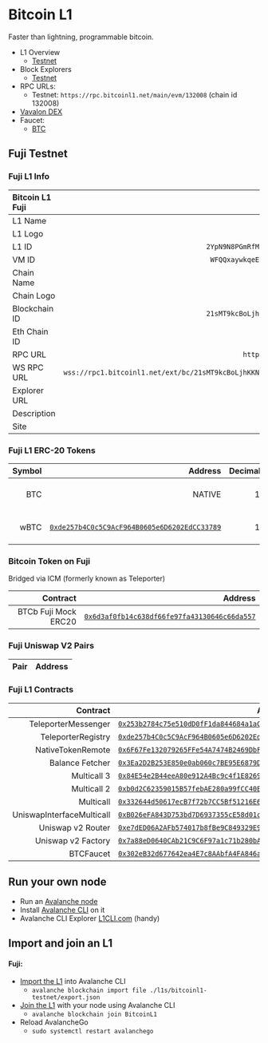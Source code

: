 # Bitcoin L1

Faster than lightning, programmable bitcoin.

- L1 Overview
  - [Testnet](https://subnets-test.avax.network/subnets/2YpN9N8PGmRfM4eiyCs5YBCKjPwRQxYBFDWW7yZ8PhPHAmiNH2)
- Block Explorers
  - [Testnet](https://testnet.bitcoinl1.net/)
- RPC URLs:
  - Testnet: `https://rpc.bitcoinl1.net/main/evm/132008` (chain id 132008)
- [Vavalon DEX](https://dex.vavalon.com)
- Faucet:
  - [BTC](https://build.bitcoinl1.net)

## Fuji Testnet

### Fuji L1 Info

| Bitcoin L1 Fuji |                                                                                              |
| :-------------- | -------------------------------------------------------------------------------------------: |
| L1 Name         |                                                                                   Bitcoin L1 |
| L1 Logo         | <img src="https://cdn.blockviper.com/bitcoinl1/BTCL1-Logo-Word-Icon-DARK.png" width="25%" /> |
| L1 ID           |                                         `2YpN9N8PGmRfM4eiyCs5YBCKjPwRQxYBFDWW7yZ8PhPHAmiNH2` |
| VM ID           |                                          `WFQQxaywkqeEoioDtaSqCM3C4PQkPVbCgbK8VseYGSK1j5VNP` |
| Chain Name      |                                                                           Bitcoin L1 Testnet |
| Chain Logo      | <img src="https://cdn.blockviper.com/bitcoinl1/BTCL1-Logo-Word-Icon-DARK.png" width="25%" /> |
| Blockchain ID   |                                         `21sMT9kcBoLjhKKN7qiNHMZqajubr7tb7uowAdXPfnBY6ihKFE` |
| Eth Chain ID    |                                                                                       132008 |
| RPC URL         |                                                  `https://rpc.bitcoinl1.net/main/evm/132008` |
| WS RPC URL      |      `wss://rpc1.bitcoinl1.net/ext/bc/21sMT9kcBoLjhKKN7qiNHMZqajubr7tb7uowAdXPfnBY6ihKFE/ws` |
| Explorer URL    |                                                                https://testnet.bitcoinl1.net |
| Description     |                                                                                   Bitcoin L1 |
| Site            |                                                                        https://bitcoinl1.net |

### Fuji L1 ERC-20 Tokens

| Symbol |                                                                                                                          Address | Decimals |                              Logo                              |     Description |
| -----: | -------------------------------------------------------------------------------------------------------------------------------: | -------: | :------------------------------------------------------------: | --------------: |
|    BTC |                                                                                                                           NATIVE |       18 | ![BTC logo](https://cdn.blockviper.com/bitcoinl1/bitcoin.png)  |         Bitcoin |
|   wBTC | [`0xde257b4C0c5C9AcF964B0605e6D6202EdCC33789`](https://testnet.bitcoinl1.net/address/0x21a352001166715294A54EDC637256Bc787B8a19) |       18 | ![wBTC logo](https://cdn.blockviper.com/bitcoinl1/bitcoin.png) | Wrapped Bitcoin |

### Bitcoin Token on Fuji

Bridged via ICM (formerly known as Teleporter)

|             Contract |                                                                                                                       Address |
| -------------------: | ----------------------------------------------------------------------------------------------------------------------------: |
| BTCb Fuji Mock ERC20 | [`0x6d3af0fb14c638df66fe97fa43130646c66da557`](https://testnet.snowtrace.io/token/0x6d3af0fb14c638df66fe97fa43130646c66da557) |

### Fuji Uniswap V2 Pairs

| Pair | Address |
| :--- | ------: |

### Fuji L1 Contracts

|                  Contract |                                                                                                                          Address |               Description |
| ------------------------: | -------------------------------------------------------------------------------------------------------------------------------: | ------------------------: |
|       TeleporterMessenger | [`0x253b2784c75e510dD0fF1da844684a1aC0aa5fcf`](https://testnet.bitcoinl1.net/address/0x253b2784c75e510dD0fF1da844684a1aC0aa5fcf) |       TeleporterMessenger |
|        TeleporterRegistry | [`0xde257b4C0c5C9AcF964B0605e6D6202EdCC33789`](https://testnet.bitcoinl1.net/address/0xde257b4C0c5C9AcF964B0605e6D6202EdCC33789) |       Teleporter Registry |
|         NativeTokenRemote | [`0x6F67Fe132079265FFe54A7474B2469DbF99cf3d8`](https://testnet.bitcoinl1.net/address/0x6F67Fe132079265FFe54A7474B2469DbF99cf3d8) |         NativeTokenRemote |
|           Balance Fetcher | [`0x3Ea2D2B253E850e0ab060c7BE95E6879D095e4CA`](https://testnet.bitcoinl1.net/address/0x3Ea2D2B253E850e0ab060c7BE95E6879D095e4CA) |           Balance Fetcher |
|               Multicall 3 | [`0x84E54e2B44eeA80e912A4Bc9c4f1E82699EDC044`](https://testnet.bitcoinl1.net/address/0x84E54e2B44eeA80e912A4Bc9c4f1E82699EDC044) |               Multicall 3 |
|               Multicall 2 | [`0xb0d2C62359015B57febAE280a99fCC40E1Cb7390`](https://testnet.bitcoinl1.net/address/0xb0d2C62359015B57febAE280a99fCC40E1Cb7390) |               Multicall 2 |
|                 Multicall | [`0x332644d50617ecB7f72b7CC5Bf51216E6bFAD0Bc`](https://testnet.bitcoinl1.net/address/0x332644d50617ecB7f72b7CC5Bf51216E6bFAD0Bc) |                 Multicall |
| UniswapInterfaceMulticall | [`0xB026eFA843D753bd7D6937355cE58d01c18D0682`](https://testnet.bitcoinl1.net/address/0xB026eFA843D753bd7D6937355cE58d01c18D0682) | UniswapInterfaceMulticall |
|         Uniswap v2 Router | [`0xe7dED06A2AFb574017b8fBe9C849329E9DA86852`](https://testnet.bitcoinl1.net/address/0xe7dED06A2AFb574017b8fBe9C849329E9DA86852) |            Vavalon Router |
|        Uniswap v2 Factory | [`0x7a88eD0640CAb21C9C6F97a1c71b280bA1883156`](https://testnet.bitcoinl1.net/address/0x7a88eD0640CAb21C9C6F97a1c71b280bA1883156) |           Vavalon Factory |
|                 BTCFaucet | [`0x302eB32d677642ea4E7c8AAbfA4FA846a02d1F98`](https://testnet.bitcoinl1.net/address/0x302eB32d677642ea4E7c8AAbfA4FA846a02d1F98) |                BTC Faucet |

## Run your own node

- Run an [Avalanche node](https://docs.avax.network/avalanche-l1s/avalanche-l1-nodes)
- Install [Avalanche CLI](https://github.com/ava-labs/avalanche-cli) on it
- Avalanche CLI Explorer [L1CLI.com](https://l1cli.com) (handy)

## Import and join an L1

#### Fuji:

- [Import the L1](https://docs.avax.network/tooling/guides/import-avalanche-l1) into Avalanche CLI
  - `avalanche blockchain import file ./l1s/bitcoinl1-testnet/export.json`
- [Join the L1](https://docs.avax.network/avalanche-l1s/deploy-a-avalanche-l1/fuji-testnet) with your node using Avalanche CLI
  - `avalanche blockchain join BitcoinL1`
- Reload AvalancheGo
  - `sudo systemctl restart avalanchego`

